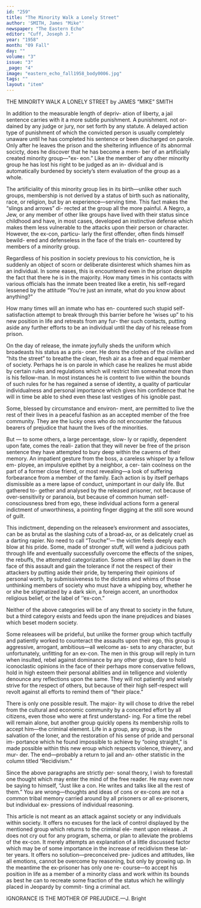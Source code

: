 ```yaml
---
id: "259"
title: "The Minority Walk a Lonely Street"
author: 'SMITH, James "Mike"'
newspaper: "The Eastern Echo"
editor: "Cuff, Joseph J."
year: "1958"
month: "09 Fall"
day: ""
volume: "3"
issue: "3"
_page: "4"
image: "eastern_echo_fall1958_body0006.jpg"
tags: ""
layout: "item"
---
```

THE MINORITY WALK A LONELY STREET
by JAMES “MIKE” SMITH

In addition to the measurable length of depriv-
ation of liberty, a jail sentence carries with it a
more subtle punishment. A punishment. not or-
dained by any judge or jury, nor set forth by any
statute. A delayed action type of punishment of
which the convicted person is usually completely
unaware until he has completed his sentence or been
discharged on parole. Only after he leaves the
prison and the sheltering influence of its abnormal
socicty, does he discover that he has become a mem-
ber of an artificially created minority group—"ex-
eon.” Like the member of any other minority
group he has lost his right to be judged as an in-
dividual and is automatically burdened by society’s
stern evaluation of the group as a whole.

The artificiality of this minority group lies in
its birth—unlike other such groups, membership is
not derived by a status of birth such as nationality,
race, or religion, but by an experience—serving
time. This fact makes the “slings and arrows” di-
rected at the group all the more painful. A Negro,
a Jew, or any member of other like groups have
lived with their status since childhood and have, in
most cases, developed an instinctive defense which
makes them less vulnerable to the attacks upon their
person or character. However, the ex-con, particu-
larly the first offender, often finds himself bewild-
ered and defenseless in the face of the trials en-
countered by members of a minority group.

Regardless of his position in society previous
to his conviction, he is suddenly an object of scorn
or deliberate disinterest which shames him as an
individual. In some eases, this is encountered even
in the prison despite the fact that there he is in the
majority. How many times in his contacts with
various officials has the inmate been treated like
a eretin, his self-regard lessened by the attitude
“You're just an inmate, what do you know about
anything?”

How many times will an inmate who has en-
countered such stupid self-satisfaction attempt to
break through this barrier before he ’wises up” to
his new position in life and retreats from any fur-
ther such contacts, putting aside any further efforts
to be an individual until the day of his release from
prison.

On the day of release, the inmate joyfully sheds
the uniform which broadeasts his status as a pris-
oner. He dons the clothes of the civilian and “hits
the street” to breathe the clean, fresh air as a free
and equal member of society. Perhaps he is on
parole in which case he realizes he must abide by
certain rules and regulations which will restrict
him somewhat more than is his fellow-man. In most
instances he is content to live within the bounds of
such rules for he has regained a sense of identity,
a quality of particular individualness and personal
importance which gives him confidence that he will
in time be able to shed even these last vestiges of
his ignoble past.

Some, blessed by circumstance and environ-
ment, are permitted to live the rest of their lives in
a peaceful fashion as an accepted member of the
free community. They are the lucky ones who
do not encounter the fatuous bearers of prejudice
that haunt the lives of the minorities.

But — to some others, a large percentage, slow-
ly or rapidly, dependent upon fate, comes the reali-
zation that they will never be free of the prison
sentence they have attempted to bury deep within
the caverns of their memory. An impatient gesture
from the boss, a careless whisper by a fellow em-
ployee, an impulsive epithet by a neighbor, a cer-
tain coolness on the part of a former close friend,
or most revealing—a look of suffering forbearance
from a member of the family. Each action is by
itself perhaps dismissible as a mere lapse of conduct,
unimportant in our daily life. But gathered to-
gether and analysed by the released prisoner, not
because of over-sensitivity or paranoia, but because
of common human self-consciousness bred from ego,
these individual actions form a general indictment
of unworthiness, a pointing finger digging at the
still sore wound of guilt.

This indictment, depending on the releasee’s
environment and associates, can be as brutal as the
slashing cuts of a broad-ax, or as delicately cruel
as a darting rapier. No need to call “Touche”’—
the victim feels deeply each blow at his pride. Some,
made of stronger stuff, will wend a judicious path
through life and eventually successfully overcome
the effects of the snipes, the rebuffs, the attempted
categorization. Some others will lay down in the
face of this assault and gain the tolerance if not
the respect of their attackers by putting aside their
pride, by tempering their opinions of personal worth,
by submissiveness to the dictates and whims of
those unthinking members of society who must have
a whipping boy, whether he or she be stigmatized
by a dark skin, a foreign accent, an unorthodox
religious belief, or the label of ‘‘ex-con.”

Neither of the above categories will be of any
threat to society in the future, but a third category
exists and feeds upon the inane prejudices and
biases which beset modern society.

Some releasees will be prideful, but unlike the
former group which tactfully and patiently worked
to counteract the assaults upon their ego, this group
is aggressive, arrogant, ambitious—all welcome as-
sets to any character, but unfortunately, unfitting
for an ex-con. The men in this group will reply in
turn when insulted, rebel against dominance by any
other group, dare to hold iconoclastic opinions in
the face of their perhaps more conservative fellows,
hold in high esteem their personal abilities and iin
telligence and violently denounce any reflections
upon the same. They will not patiently and wisely
strive for the respect of others, but because of their
high self-respect will revolt against all efforts to
remind them of “their place.”

There is only one possible result. The major-
ity will chose to drive the rebel from the cultural
and economic community by a concerted effort by
all citizens, even those who were at first understand-
ing. For a time the rebel will remain alone, but
another group quickly opens its membership rolls
to accept him—the criminal element. Life in a group,
any group, is the salvation of the loner, and the
restoration of his sense of pride and personal im-
portance which he found impossible to achieve by
“ooing straight,” is made possible within this new
eroup which respects violence, thievery, and mur-
der. The end—probably a return to jail and an-
other statistic in the column titled “Recidivism.”

Since the above paragraphs are strictly per-
sonal theory, I wish to forestall one thought which
may enter the mind of the free reader. He may
even now be saying to himself, “Just like a con. He
writes and talks like all the rest of them.” You
are wrong—thoughts and ideas of cons or ex-cons
are not a common tribal memory carried around by
all prisoners or all ex-prisoners, but individual ex-
pressions of individual reasoning.

This article is not meant as an attack against
society or any individuals within society. It offers
no excuses for the lack of control displayed by the
mentioned group which returns to the criminal ele-
ment upon release. Jt does not cry out for any
program, schema, or plan to alleviate the problems
of the ex-con. It merely attempts an explanation
of a little discussed factor which may be of some
importance in the increase of recidivism these lat-
ter years. It offers no solution—preconceived pre-
judices and attitudes, like all emotions, cannot be
overcome by reasoning, but only by growing up.
In the meantime the ex-prisoner has only one re-
course—to accept his position in life as a member
of a minority class and work within its bounds as
best he can to recreate some fraction of the status
which he willingly placed in Jeopardy by commit-
ting a criminal act.

IGNORANCE IS THE MOTHER OF PREJUDICE.—J. Bright
